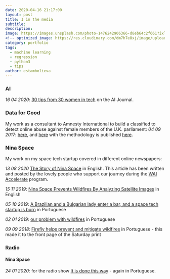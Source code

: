 ```yaml
---
date: 2020-04-16 21:17:00
layout: post
title: I in the media
subtitle:
description: 
image: https://images.unsplash.com/photo-1476242906366-d8eb64c2f661?ixlib=rb-1.2.1&ixid=eyJhcHBfaWQiOjEyMDd9&auto=format&fit=crop&w=1908&q=80
<!-- optimized_image: https://res.cloudinary.com/dm7h7e8xj/image/upload/c_scale,w_380/v1559825288/theme17_nlndhx.jpg -->
category: portfolio
tags:
  - machine learning
  - regression
  - python3
  - tips
author: estambolieva
---
```



### AI
*16 04 2020*: [30 tips from 30 women in tech](https://aijourn.com/women-in-tech/) on the AI Journal. 


### Data for Good

My work as a consultant to Amnesty International to build a classified to detect online abuse against female members of the U.K. parliament: 
*04 09 2017*: [here](https://medium.com/@AmnestyInsights/unsocial-media-tracking-twitter-abuse-against-women-mps-fc28aeca498a), and [here](https://www.amnesty.org/en/latest/research/2018/03/online-violence-against-women-chapter-1/) with the methodology is published [here](https://drive.google.com/file/d/0B3bg_SJKE9GOenpaekZ4eXRBWk0/view).


### Nina Space

My work on my space tech startup covered in different online newspapers: 

*13 08 2020* [The Story of Nina Space](https://medium.com/@womeninai_nl/the-story-of-nina-space-b07377d3156a) in English. This article has been written and posted by the lovely people who support our journey during the [WAI Accelerate](https://www.womeninai.co/waiaccelerate) program.

*15 11 2019*: [Nina Space Prevents Wildfires By Analyzing Satellite Images](https://www.siliconluxembourg.lu/nina-space-prevents-wildfires-by-analyzing-satellite-images/) in English

*05 10 2019*: [A Brazilian and  a Bulgarian lady enter a bar, and a space tech startup is born](https://www.tsf.pt/portugal/sociedade/uma-brasileira-e-uma-bulgara-entram-num-bar-sai-startup-que-previne-fogos-a-partir-do-espaco-11373989.html) in Portuguese

*02 01 2019*: [our problem with wildfires](https://pontosdevista.pt/2019/01/02/problema-incendios-florestais/) in Portuguese

*09 09 2018*: [Firefly helps prevent and mitigate wildfires](https://www.dinheirovivo.pt/fazedores/firefly-ajudar-a-prevenir-incendios-a-partir-do-espaco/) in Portuguese - this made it to the front page of the Saturday print


### Radio

#### Nina Space

*24 01 2020*: for the radio show [It is done this way](https://www.rtp.pt/play/p6403/e452156/isto-faz-se-por-ca) - again in Portuguese.